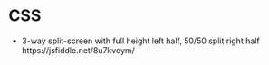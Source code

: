 # CSS

<ul>
  <li>3-way split-screen with full height left half, 50/50 split right half https://jsfiddle.net/8u7kvoym/
  </ul>
